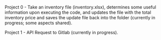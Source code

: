 Project 0 - Take an inventory file (inventory.xlsx), determines some useful information upon executing the code, and updates the file with the total inventory price and saves the update file back into the folder (currently in progress; some aspects shared).

Project 1 - API Request to Gitlab (currently in progress).
